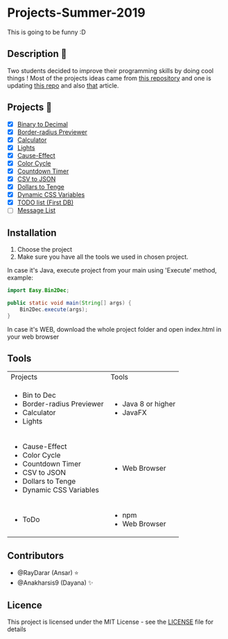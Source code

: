 # Projects-Summer-2019

This is going to be funny :D

## Description 🚀

Two students decided to improve their programming skills by doing cool things !
Most of the projects ideas came from [this repository](https://github.com/florinpop17/app-ideas) and one is updating [this repo](https://github.com/RayDarar/Labirint) and also [that](https://medium.com/better-programming/the-secret-to-being-a-top-developer-is-building-things-heres-a-list-of-fun-apps-to-build-aac61ac0736c) article.

## Projects 📑

- [x] [Binary to Decimal](src/Easy/Bin2Dec/)
- [x] [Border-radius Previewer](src/Easy/BRP/)
- [x] [Calculator](src/Easy/Calculator/)
- [x] [Lights](src/Easy/Lights/)
- [x] [Cause-Effect](src/Easy/CauseEffect/)
- [x] [Color Cycle](src/Easy/ColorCycle/)
- [x] [Countdown Timer](src/Easy/CountdownTimer/)
- [x] [CSV to JSON](src/Easy/CSV2JSON/)
- [x] [Dollars to Tenge](src/Easy/Dollars2Tenge/)
- [x] [Dynamic CSS Variables](src/Easy/DynamicCSSVariables/)
- [x] [TODO list (First DB)](src/Easy/ToDo/)
- [ ] [Message List](src/Intermediate/MessageList)

## Installation

1. Choose the project
2. Make sure you have all the tools we used in chosen project.

In case it's Java, execute project from your main using 'Execute' method, example:

```Java
import Easy.Bin2Dec;

public static void main(String[] args) {
    Bin2Dec.execute(args);
}
```

In case it's WEB, download the whole project folder and open index.html in your web browser

## Tools

<table>
    <tr>
        <td>Projects</td>
        <td>Tools</td>
    </tr>
    <tr>
        <td>
            <ul>
                <li>Bin to Dec</li>
                <li>Border-radius Previewer</li>
                <li>Calculator</li>
                <li>Lights</li>
            </ul>
        </td>
        <td>
            <ul>
                <li>Java 8 or higher</li>
                <li>JavaFX</li>
            </ul>
        </td>
    </tr>
    <tr>
        <td>
            <ul>
                <li>Cause-Effect</li>
                <li>Color Cycle</li>
                <li>Countdown Timer</li>
                <li>CSV to JSON</li>
                <li>Dollars to Tenge</li>
                <li>Dynamic CSS Variables</li>
            </ul>
        </td>
        <td>
            <ul>
                <li>Web Browser</li>
            </ul>
        </td>
    </tr>
    <tr>
        <td>
            <ul>
                <li>ToDo</li>
            </ul>
        </td>
        <td>
            <ul>
                <li>npm</li>
                <li>Web Browser</li>
            </ul>
        </td>
    </tr>
</table>

## Contributors

- @RayDarar (Ansar) :star:
- @Anakharsis9 (Dayana) :sparkles:

## Licence

This project is licensed under the MIT License - see the [LICENSE](LICENSE) file for details
